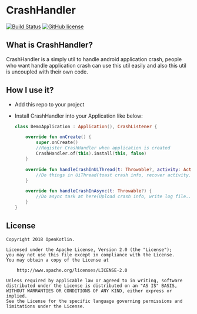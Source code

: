 # CrashHandler

[![Build Status](https://travis-ci.org/OpenKotlin/CrashHandler.svg?branch=CrashHandler)](https://github.com/OpenKotlin/CrashHandler)
[![GitHub license](https://img.shields.io/badge/license-Apache%20License%202.0-blue.svg?style=flat)](http://www.apache.org/licenses/LICENSE-2.0)

## What is CrashHandler?

CrashHandler is a simply util to handle android application crash, people who want handle application crash can use this util easily and also this util is uncoupled with their own code.

## How I use it?

- Add this repo to your project

- Install CrashHandler into your Application like below:

  ```kotlin
  class DemoApplication : Application(), CrashListener {
  
      override fun onCreate() {
          super.onCreate()
          //Register CrashHandler when application is created
          CrashHandler.of(this).install(this, false)
      }
  
      override fun handleCrashInUiThread(t: Throwable?, activity: Activity) {
          //Do things in UiThread(toast crash info, recover activity...)
      }
  
      override fun handleCrashInAsync(t: Throwable?) {
          //Do async task at here(Upload crash info, write log file...)
      }
  }
  ```

## License

```
Copyright 2018 OpenKotlin.

Licensed under the Apache License, Version 2.0 (the "License");
you may not use this file except in compliance with the License.
You may obtain a copy of the License at

    http://www.apache.org/licenses/LICENSE-2.0

Unless required by applicable law or agreed to in writing, software
distributed under the License is distributed on an "AS IS" BASIS,
WITHOUT WARRANTIES OR CONDITIONS OF ANY KIND, either express or implied.
See the License for the specific language governing permissions and
limitations under the License.
```
